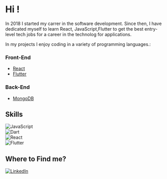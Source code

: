 # Hi !
In 2018 I started my carrer in the software development. Since then, I have dedicated myself to learn React, JavaScript,Flutter  to get  the best entry-level tech jobs for a career in the technolog for applications.

In my projects I enjoy coding in a variety of programming languages.:

### Front-End
- [React](https://reactjs.org/) 
- [Flutter](https://flutter.dev/)
### Back-End

- [MongoDB](https://www.mongodb.com/) 
## Skills
![JavaScript](https://img.shields.io/badge/JavaScript-_-F7DF1E?style=for-the-badge&logo=javascript)<br/>
![Dart](https://img.shields.io/badge/Dart-_-04589b?style=for-the-badge&logo=dart&logoColor=d6f0fc)<br/>
![React](https://img.shields.io/badge/React-_-05d6f6?style=for-the-badge&logo=react)<br/>
![Flutter](https://img.shields.io/badge/Flutter-_-48c0f8?style=for-the-badge&logo=flutter&logoColor=d6f0fc)<br/>

## Where to Find me?
[![LinkedIn](https://img.shields.io/badge/LinkedIn-Oscar_Fernando_Silva-0A66C2?style=for-the-badge&logo=linkedin)](https://www.linkedin.com/in/oscar-fernando-silva-84294420a/)<br/>


